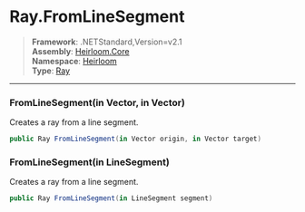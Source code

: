 # Ray.FromLineSegment

> **Framework**: .NETStandard,Version=v2.1  
> **Assembly**: [Heirloom.Core][0]  
> **Namespace**: [Heirloom][0]  
> **Type**: [Ray][1]  

--------------------------------------------------------------------------------

### FromLineSegment(in Vector, in Vector)

Creates a ray from a line segment.

```cs
public Ray FromLineSegment(in Vector origin, in Vector target)
```

### FromLineSegment(in LineSegment)

Creates a ray from a line segment.

```cs
public Ray FromLineSegment(in LineSegment segment)
```

[0]: ../Heirloom.Core.md
[1]: Heirloom.Ray.md
